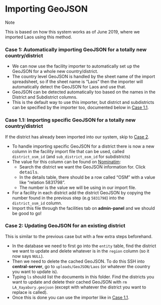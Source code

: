 # Importing GeoJSON

> [!NOTE]
> This is based on how this system works as of June 2019, where we imported Laos using this method.

### Case 1: Automatically importing GeoJSON for a totally new country/district

- We can now use the facility importer to automatically set up the GeoJSON for a whole new country/district.
- The country level GeoJSON is handled by the sheet name of the import spreadsheet, so if the sheet name is “Laos” then the importer will automatically detect the GeoJSON for Laos and use that.
- GeoJSON can be detected automatically too based on the names in the District and Subdistrict columns.
- This is the default way to use this importer, but district and subdistricts can be specified by the importer too, documented below in [Case 1.1](#case11-importing-specific-geojson-for-a-totally-new-countrydistrict).

### Case 1.1: Importing specific GeoJSON for a totally new country/district

If the district has already been imported into our system, skip to [Case 2](#case2-updating-geojson-for-an-existing-district).

- To handle importing specific GeoJSON for a district there is now a new column in the facility import file that can be used, called `district_osm_id` (and `sub_district_osm_id` for subdistricts)
- The value for this column can be found on [Nominatim](https://nominatim.openstreetmap.org):
	- Search the district we want the GeoJSON information for. Click <kbd>details</kbd>.
	- In the details table, there should be a row called “OSM” with a value like “relation 5831798”.
	- The number is the value we will be using in our import file.
- For a facility in each district add the district GeoJSON by copying the number found in the previous step (e.g `5831798`) into the `district_osm_id` column.
- Import this file through the facilities tab on **admin-panel** and we should be good to go!

### Case 2: Updating GeoJSON for an existing district

This is similar to the previous case but with a few extra steps beforehand.

- In the database we need to first go into the `entity` table, find the district we want to update and delete whatever is in the `region` column (so it now says `NULL`).
- Then we need to delete the cached GeoJSON. To do this SSH into **central-server**, go to `uploads/GeoJSON/Laos` (or whatever the country you want to update is).
- Typing `ls` should list the documents in this folder. Find the districts you want to update and delete their cached GeoJSON with `rm LA_Xayabury.geojson` (except with whatever the district you want to replace is called).
- Once this is done you can use the importer like in [Case 1.1](#case11-importing-specific-geojson-for-a-totally-new-countrydistrict).

